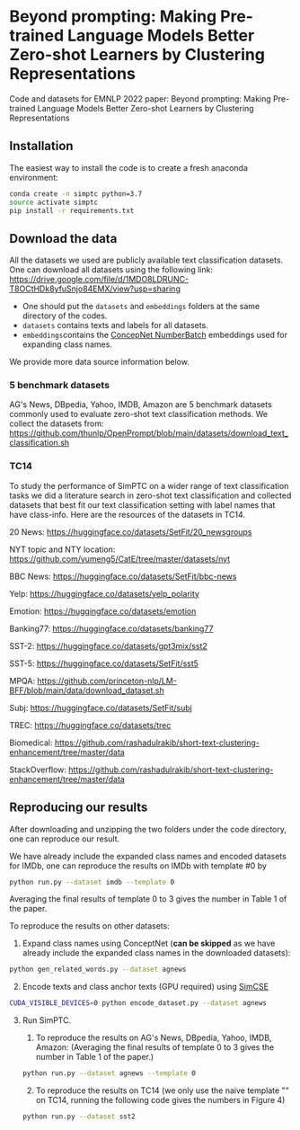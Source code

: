# Beyond prompting: Making Pre-trained Language Models Better Zero-shot Learners by Clustering Representations

Code and datasets for EMNLP 2022 paper: Beyond prompting: Making Pre-trained Language Models Better Zero-shot Learners by Clustering Representations

## Installation

The easiest way to install the code is to create a fresh anaconda environment:

```bash
conda create -n simptc python=3.7
source activate simptc
pip install -r requirements.txt
```

## Download the data

All the datasets we used are publicly available text classification datasets. One can download all datasets using the following link: https://drive.google.com/file/d/1MDO8LDRUNC-T8OCtHDk8yfuSnjo84EMX/view?usp=sharing

- One should put the `datasets` and `embeddings` folders at the same directory of the codes.
- `datasets` contains texts and labels for all datasets.
- `embeddings`contains the [ConcepNet NumberBatch](https://github.com/commonsense/conceptnet-numberbatch) embeddings used for expanding class names.

We provide more data source information below.

### 5 benchmark datasets

AG's News, DBpedia, Yahoo, IMDB, Amazon are 5 benchmark datasets commonly used to evaluate zero-shot text classification methods. We collect the datasets from: https://github.com/thunlp/OpenPrompt/blob/main/datasets/download_text_classification.sh

### TC14

To study the performance of SimPTC on a wider range of text classification tasks we did a literature search in zero-shot text classification and collected datasets that best fit our text classification setting with label names that have class-info. Here are the resources of the datasets in TC14.

20 News: https://huggingface.co/datasets/SetFit/20_newsgroups

NYT topic and NTY location: https://github.com/yumeng5/CatE/tree/master/datasets/nyt

BBC News: https://huggingface.co/datasets/SetFit/bbc-news

Yelp: https://huggingface.co/datasets/yelp_polarity

Emotion: https://huggingface.co/datasets/emotion

Banking77: https://huggingface.co/datasets/banking77

SST-2: https://huggingface.co/datasets/gpt3mix/sst2

SST-5: https://huggingface.co/datasets/SetFit/sst5

MPQA: https://github.com/princeton-nlp/LM-BFF/blob/main/data/download_dataset.sh

Subj: https://huggingface.co/datasets/SetFit/subj

TREC: https://huggingface.co/datasets/trec

Biomedical: https://github.com/rashadulrakib/short-text-clustering-enhancement/tree/master/data

StackOverflow: https://github.com/rashadulrakib/short-text-clustering-enhancement/tree/master/data

## Reproducing our results

After downloading and unzipping the two folders under the code directory, one can reproduce our result. 

We have already include the expanded class names and encoded datasets for IMDb, one can reproduce the results on IMDb with template #0 by

```bash
python run.py --dataset imdb --template 0
```
Averaging the final results of template 0 to 3 gives the number in Table 1 of the paper.

To reproduce the results on other datasets:

1. Expand class names using ConceptNet (**can be skipped** as we have already include the expanded class names in the downloaded datasets):

```bash
python gen_related_words.py --dataset agnews
```

2. Encode texts and class anchor texts (GPU required) using [SimCSE](https://github.com/princeton-nlp/SimCSE) 

```bash
CUDA_VISIBLE_DEVICES=0 python encode_dataset.py --dataset agnews
```

3. Run SimPTC.

   1. To reproduce the results on AG's News, DBpedia, Yahoo, IMDB, Amazon: (Averaging the final results of template 0 to 3 gives the number in Table 1 of the paper.)

   ```bash
   python run.py --dataset agnews --template 0
   ```

   2. To reproduce the results on TC14 (we only use the naive template "<mask>" on TC14, running the following code gives the numbers in Figure 4)

   ```bash
   python run.py --dataset sst2
   ```

